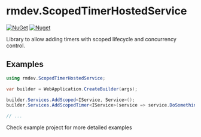 # rmdev.ScopedTimerHostedService

[![NuGet](https://img.shields.io/nuget/v/rmdev.scopedtimerhostedservice.svg)](https://nuget.org/packages/rmdev.scopedtimerhostedservice)
[![Nuget](https://img.shields.io/nuget/dt/rmdev.scopedtimerhostedservice.svg)](https://nuget.org/packages/rmdev.scopedtimerhostedservice) 

Library to allow adding timers with scoped lifecycle and concurrency control.

## Examples

```csharp
using rmdev.ScopedTimerHostedService;

var builder = WebApplication.CreateBuilder(args);

builder.Services.AddScoped<IService, Service>();
builder.Services.AddScopedTimer<IService>(service => service.DoSomething(), 5000);

// ... 

```
Check example project for more detailed examples